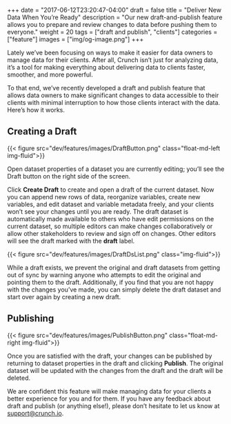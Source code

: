 +++
date = "2017-06-12T23:20:47-04:00"
draft = false
title = "Deliver New Data When You’re Ready"
description = "Our new draft-and-publish feature allows you to prepare and review changes to data before pushing them to everyone."
weight = 20
tags = ["draft and publish", "clients"]
categories = ["feature"]
images = ["img/og-image.png"]
+++

Lately we’ve been focusing on ways to make it easier for data owners to manage data for their clients. After all, Crunch isn’t just for analyzing data, it’s a tool for making everything about delivering data to clients faster, smoother, and more powerful.

To that end, we’ve recently developed a draft and publish feature that allows data owners to make significant changes to data accessible to their clients with minimal interruption to how those clients interact with the data. Here’s how it works.

## Creating a Draft

{{< figure src="dev/features/images/DraftButton.png" class="float-md-left img-fluid">}}

Open dataset properties of a dataset you are currently editing; you’ll see the Draft button on the right side of the screen.

Click **Create Draft** to create and open a draft of the current dataset. Now you can append new rows of data, reorganize variables, create new variables, and edit dataset and variable metadata freely, and your clients won’t see your changes until you are ready. The draft dataset is automatically made available to others who have edit permissions on the current dataset, so multiple editors can make changes collaboratively or allow other stakeholders to review and sign off on changes. Other editors will see the draft marked with the **draft** label.

{{< figure src="dev/features/images/DraftDsList.png" class="img-fluid">}}

While a draft exists, we prevent the original and draft datasets from getting out of sync by warning anyone who attempts to edit the original and pointing them to the draft. Additionally, if you find that you are not happy with the changes you’ve made, you can simply delete the draft dataset and start over again by creating a new draft.

## Publishing

{{< figure src="dev/features/images/PublishButton.png" class="float-md-right img-fluid">}}

Once you are satisfied with the draft, your changes can be published by returning to dataset properties in the draft and clicking **Publish**. The original dataset will be updated with the changes from the draft and the draft will be deleted.

We are confident this feature will make managing data for your clients a better experience for you and for them. If you have any feedback about draft and publish (or anything else!), please don’t hesitate to let us know at [support@crunch.io](mailto:support@crunch.io).
